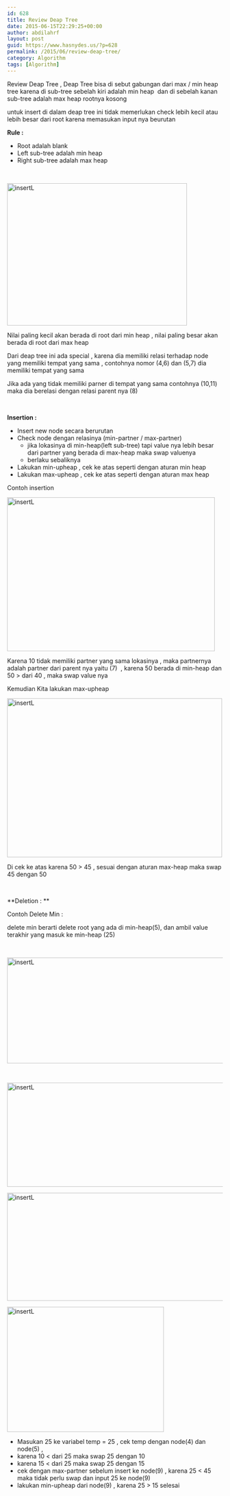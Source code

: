 ```yaml
---
id: 628
title: Review Deap Tree
date: 2015-06-15T22:29:25+00:00
author: abdilahrf
layout: post
guid: https://www.hasnydes.us/?p=628
permalink: /2015/06/review-deap-tree/
category: Algorithm
tags: [Algorithm]
---
```

Review Deap Tree , Deap Tree bisa di sebut gabungan dari max / min heap tree karena di sub-tree sebelah kiri adalah min heap  dan di sebelah kanan sub-tree adalah max heap rootnya kosong

untuk insert di dalam deap tree ini tidak memerlukan check lebih kecil atau lebih besar dari root karena memasukan input nya beurutan<!--more-->

**Rule :**

  * Root adalah blank
  * Left sub-tree adalah min heap
  * Right sub-tree adalah max heap

&nbsp;

[<img class="aligncenter size-full wp-image-629" src="http://abdilahrf.github.io/images/2015/06/insertL12.png" alt="insertL" width="420" height="332" />](http://abdilahrf.github.io/images/2015/06/insertL12.png)

Nilai paling kecil akan berada di root dari min heap , nilai paling besar akan berada di root dari max heap

Dari deap tree ini ada special , karena dia memiliki relasi terhadap node yang memiliki tempat yang sama , contohnya nomor (4,6) dan (5,7) dia memiliki tempat yang sama

Jika ada yang tidak memiliki parner di tempat yang sama contohnya (10,11) maka dia berelasi dengan relasi parent nya (8)

&nbsp;

**Insertion :**

  * Insert new node secara berurutan
  * Check node dengan relasinya (min-partner / max-partner) 
      * jika lokasinya di min-heap(left sub-tree) tapi value nya lebih besar dari partner yang berada di max-heap maka swap valuenya
      * berlaku sebaliknya
  * Lakukan min-upheap , cek ke atas seperti dengan aturan min heap
  * Lakukan max-upheap , cek ke atas seperti dengan aturan max heap

Contoh insertion

[<img class="aligncenter size-full wp-image-630" src="http://abdilahrf.github.io/images/2015/06/insertL13.png" alt="insertL" width="485" height="359" />](http://abdilahrf.github.io/images/2015/06/insertL13.png)

Karena 10 tidak memiliki partner yang sama lokasinya , maka partnernya adalah partner dari parent nya yaitu (7)  , karena 50 berada di min-heap dan 50 > dari 40 , maka swap value nya

Kemudian Kita lakukan max-upheap

[<img class="aligncenter size-full wp-image-632" src="http://abdilahrf.github.io/images/2015/06/insertL15.png" alt="insertL" width="502" height="371" />](http://abdilahrf.github.io/images/2015/06/insertL15.png)

Di cek ke atas karena 50 > 45 , sesuai dengan aturan max-heap maka swap 45 dengan 50

&nbsp;

**Deletion : **

Contoh Delete Min :

delete min berarti delete root yang ada di min-heap(5), dan ambil value terakhir yang masuk ke min-heap (25)

&nbsp;

[<img class="aligncenter size-full wp-image-633" src="http://abdilahrf.github.io/images/2015/06/insertL16.png" alt="insertL" width="647" height="247" />](http://abdilahrf.github.io/images/2015/06/insertL16.png)

&nbsp;

[<img class="aligncenter size-full wp-image-634" src="http://abdilahrf.github.io/images/2015/06/insertL17.png" alt="insertL" width="645" height="243" />](http://abdilahrf.github.io/images/2015/06/insertL17.png)

[<img class="aligncenter size-full wp-image-635" src="http://abdilahrf.github.io/images/2015/06/insertL18.png" alt="insertL" width="644" height="252" />](http://abdilahrf.github.io/images/2015/06/insertL18.png)

[<img class="aligncenter size-full wp-image-636" src="http://abdilahrf.github.io/images/2015/06/insertL19.png" alt="insertL" width="366" height="292" />](http://abdilahrf.github.io/images/2015/06/insertL19.png)

  * Masukan 25 ke variabel temp = 25 , cek temp dengan node(4) dan node(5) ,
  * karena 10 < dari 25 maka swap 25 dengan 10
  * karena 15 < dari 25 maka swap 25 dengan 15
  * cek dengan max-partner sebelum insert ke node(9) , karena 25 < 45 maka tidak perlu swap dan input 25 ke node(9)
  * lakukan min-upheap dari node(9) , karena 25 > 15 selesai

&nbsp;

&nbsp;